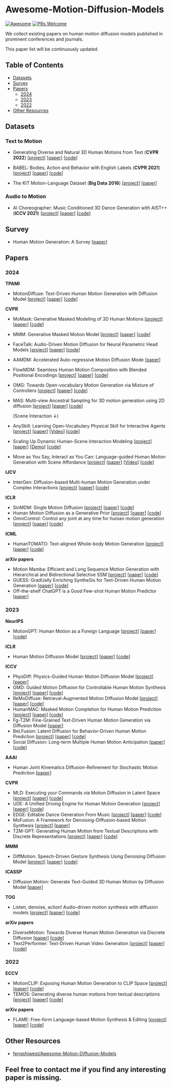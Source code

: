 # Awesome-Motion-Diffusion-Models

[![Awesome](https://cdn.rawgit.com/sindresorhus/awesome/d7305f38d29fed78fa85652e3a63e154dd8e8829/media/badge.svg)](https://github.com/sindresorhus/awesome)
[![PRs Welcome](https://img.shields.io/badge/PRs-welcome-brightgreen.svg?style=flat-square)](http://makeapullrequest.com)


We collect existing papers on human motion diffusion models published in prominent conferences and journals. 

This paper list will be continuously updated.

## Table of Contents

- [Datasets](#datasets)
- [Survey](#survey)
- [Papers](#papers)
  - [2024](#2024)
  - [2023](#2023)
  - [2022](#2022)
- [Other Resources](#other-resources)

## Datasets
### Text to Motion

- Generating Diverse and Natural 3D Human Motions from Text (**CVPR 2022**) [[project](https://ericguo5513.github.io/text-to-motion/)] [[paper](https://openaccess.thecvf.com/content/CVPR2022/papers/Guo_Generating_Diverse_and_Natural_3D_Human_Motions_From_Text_CVPR_2022_paper.pdf)] [[code](https://github.com/EricGuo5513/text-to-motion)]


- BABEL: Bodies, Action and Behavior with English Labels (**CVPR 2021**) [[project](https://babel.is.tue.mpg.de/)] [[paper](https://openaccess.thecvf.com/content/CVPR2021/html/Punnakkal_BABEL_Bodies_Action_and_Behavior_With_English_Labels_CVPR_2021_paper.html)] [[code](https://github.com/abhinanda-punnakkal/BABEL)]

- The KIT Motion-Language Dataset (**Big Data 2016**) [[project](https://motion-annotation.humanoids.kit.edu/dataset/)] [[paper](https://matthiasplappert.com/publications/2016_Plappert_Big-Data.pdf)] 

### Audio to Motion

-  AI Choreographer: Music Conditioned 3D Dance Generation with AIST++ (**ICCV 2021**) [[project](https://google.github.io/aichoreographer/)] [[paper](https://openaccess.thecvf.com/content/ICCV2021/papers/Li_AI_Choreographer_Music_Conditioned_3D_Dance_Generation_With_AIST_ICCV_2021_paper.pdf)] [[code](https://github.com/google/aistplusplus_api)]

## Survey

- Human Motion Generation: A Survey [[paper](https://arxiv.org/abs/2307.10894)]
## Papers

### 2024

**TPAMI**

- MotionDiffuse: Text-Driven Human Motion Generation with Diffusion Model [[project](https://mingyuan-zhang.github.io/projects/MotionDiffuse.html)] [[paper](https://arxiv.org/abs/2208.15001)] [[code](https://github.com/mingyuan-zhang/MotionDiffuse)]

**CVPR**

- MoMask: Generative Masked Modeling of 3D Human Motions [[project](https://ericguo5513.github.io/momask/)] [[paper](https://arxiv.org/abs/2312.00063)] [[code](https://github.com/EricGuo5513/momask-codes)]
- MMM: Generative Masked Motion Model [[project](https://exitudio.github.io/MMM-page/)] [[paper](http://arxiv.org/abs/2312.03596)] [[code](https://github.com/exitudio/MMM/)]
- FaceTalk: Audio-Driven Motion Diffusion for Neural Parametric Head Models [[project](https://shivangi-aneja.github.io/projects/facetalk/)] [[paper](https://arxiv.org/abs/2312.08459)] [[code](https://github.com/shivangi-aneja/FaceTalk)]
- AAMDM: Accelerated Auto-regressive Motion Diffusion Mode [[paper](https://arxiv.org/abs/2401.06146)]
- FlowMDM: Seamless Human Motion Composition with Blended Positional Encodings [[project](https://barquerogerman.github.io/FlowMDM/)] [[paper](https://arxiv.org/abs/2402.15509)] [[code](https://github.com/BarqueroGerman/FlowMDM)]
- OMG: Towards Open-vocabulary Motion Generation via Mixture of Controllers [[project](https://tr3e.github.io/omg-page/)] [[paper](https://arxiv.org/abs/2312.08985)] [[code](https://tr3e.github.io/omg-page/)]
- MAS: Multi-view Ancestral Sampling for 3D motion generation using 2D diffusion [[project](https://guytevet.github.io/mas-page/)] [[paper](https://arxiv.org/abs/2310.14729)] [[code](https://github.com/roykapon/MAS)]

  (Scene Interaction ↓)
- AnySkill: Learning Open-Vocabulary Physical Skill for Interactive Agents [[project](https://anyskill.github.io/)] [[paper](https://arxiv.org/abs/2403.12835)] [[Video](https://www.youtube.com/watch?v=QojOdY2_dTQ)] [[code](https://github.com/jiemingcui/anyskill)]
- Scaling Up Dynamic Human-Scene Interaction Modeling [[project](https://jnnan.github.io/trumans/)] [[paper](https://arxiv.org/abs/2403.08629)] [[Demo](https://huggingface.co/spaces/jnnan/trumans)] [[code](https://huggingface.co/spaces/jnnan/trumans/tree/main)]
- Move as You Say, Interact as You Can: Language-guided Human Motion Generation with Scene Affordance [[project](https://afford-motion.github.io/)] [[paper](https://arxiv.org/abs/2403.18036)] [[Video](https://www.youtube.com/watch?v=emT0FHDYY1U)] [[code](https://github.com/afford-motion/afford-motion)]


**IJCV**

- InterGen: Diffusion-based Multi-human Motion Generation under Complex Interactions [[project](https://tr3e.github.io/intergen-page/)] [[paper](https://doi.org/10.1007/s11263-024-02042-6)] [[code](https://github.com/tr3e/InterGen)]

**ICLR**

- SinMDM: Single Motion Diffusion [[project](https://sinmdm.github.io/SinMDM-page/)] [[paper](https://arxiv.org/abs/2302.05905)] [[code](https://github.com/SinMDM/SinMDM)]
- Human Motion Diffusion as a Generative Prior [[project](https://priormdm.github.io/priorMDM-page/)] [[paper](https://arxiv.org/abs/2303.01418)] [[code](https://github.com/priorMDM/priorMDM)]
- OmniControl: Control any joint at any time for human motion generation [[project](https://neu-vi.github.io/omnicontrol/)] [[paper](https://arxiv.org/abs/2310.08580)] [[code](https://github.com/neu-vi/omnicontrol)]

**ICML**
- HumanTOMATO: Text-aligned Whole-body Motion Generation [[project](https://lhchen.top/HumanTOMATO/)] [[paper](https://arxiv.org/abs/2310.12978)] [[code](https://github.com/IDEA-Research/HumanTOMATO)]

**arXiv papers**
- Motion Mamba: Efficient and Long Sequence Motion Generation with Hierarchical and Bidirectional Selective SSM [[project](https://steve-zeyu-zhang.github.io/MotionMamba/)] [[paper](https://arxiv.org/abs/2403.07487)] [[code](https://github.com/steve-zeyu-zhang/MotionMamba/)]
- GUESS: GradUally Enriching SyntheSis for Text-Driven Human Motion Generation [[paper](https://arxiv.org/abs/2401.02142)] [[code](https://github.com/xuehao-gao/guess)]
- Off-the-shelf ChatGPT is a Good Few-shot Human Motion Predictor [[paper](https://arxiv.org/abs/2405.15267)]
  
### 2023

**NeurIPS**

- MotionGPT: Human Motion as a Foreign Language [[project](https://motion-gpt.github.io/)] [[paper](https://arxiv.org/abs/2306.14795)] [[code](https://github.com/OpenMotionLab/MotionGPT)]

**ICLR**

- Human Motion Diffusion Model [[project](https://guytevet.github.io/mdm-page/)] [[paper](https://arxiv.org/abs/2209.14916)] [[code](https://github.com/GuyTevet/motion-diffusion-model)]

**ICCV**

- PhysDiff: Physics-Guided Human Motion Diffusion Model [[project](https://nvlabs.github.io/PhysDiff/)] [[paper](https://arxiv.org/abs/2212.02500)]
- GMD: Guided Motion Diffusion for Controllable Human Motion Synthesis [[project](https://korrawe.github.io/gmd-project/)] [[paper](https://arxiv.org/abs/2305.12577)] [[code](https://github.com/korrawe/guided-motion-diffusion)]
- ReMoDiffuse: Retrieval-Augmented Motion Diffusion Model [[project](https://mingyuan-zhang.github.io/projects/ReMoDiffuse.html)] [[paper](https://arxiv.org/abs/2304.01116)] [[code](https://github.com/mingyuan-zhang/ReMoDiffuse)]
- HumanMAC: Masked Motion Completion for Human Motion Prediction [[project](https://lhchen.top/Human-MAC/)] [[paper](https://arxiv.org/pdf/2302.03665.pdf)] [[code](https://github.com/LinghaoChan/HumanMAC)]
- Fg-T2M: Fine-Grained Text-Driven Human Motion Generation via Diffusion Model [[paper](https://arxiv.org/abs/2309.06284)] 
- BeLFusion: Latent Diffusion for Behavior-Driven Human Motion Prediction [[project](https://barquerogerman.github.io/BeLFusion/)] [[paper](https://arxiv.org/abs/2211.14304)] [[code](https://github.com/BarqueroGerman/BeLFusion)]
- Social Diffusion: Long-term Multiple Human Motion Anticipation [[paper](https://openaccess.thecvf.com/content/ICCV2023/papers/Tanke_Social_Diffusion_Long-term_Multiple_Human_Motion_Anticipation_ICCV_2023_paper.pdf)] [[code](https://github.com/jutanke/social_diffusion)]

**AAAI**
- Human Joint Kinematics Diffusion-Refinement for Stochastic Motion Prediction [[paper](https://ojs.aaai.org/index.php/AAAI/article/view/25754)] 

**CVPR**

- MLD: Executing your Commands via Motion Diffusion in Latent Space [[project](https://chenxin.tech/mld/)] [[paper](https://openaccess.thecvf.com/content/CVPR2023/papers/Chen_Executing_Your_Commands_via_Motion_Diffusion_in_Latent_Space_CVPR_2023_paper.pdf)] [[code](https://github.com/chenfengye/motion-latent-diffusion)]
- UDE: A Unified Driving Engine for Human Motion Generation [[project](https://zixiangzhou916.github.io/UDE/)] [[paper](https://arxiv.org/abs/2211.16016)] [[code](https://github.com/zixiangzhou916/UDE)]
- EDGE: Editable Dance Generation From Music [[project](https://edge-dance.github.io/)] [[paper](https://arxiv.org/abs/2211.10658)] [[code](https://github.com/Stanford-TML/EDGE)]
- MoFusion: A Framework for Denoising-Diffusion-based Motion Synthesis [[project](https://vcai.mpi-inf.mpg.de/projects/MoFusion/)] [[paper](https://arxiv.org/abs/2212.04495)]
- T2M-GPT: Generating Human Motion from Textual Descriptions with Discrete Representations [[project](https://mael-zys.github.io/T2M-GPT/)] [[paper](https://arxiv.org/abs/2301.06052)] [[code](https://github.com/Mael-zys/T2M-GPT)]

**MMM**

- DiffMotion: Speech-Driven Gesture Synthesis Using Denoising Diffusion Model [[project](https://zf223669.github.io/DiffMotionWebsite/)] [[paper](https://arxiv.org/abs/2301.10047)] [[code](https://github.com/zf223669/DiffmotionGG-beta)]

**ICASSP**

- Diffusion Motion: Generate Text-Guided 3D Human Motion by Diffusion Model [[paper](https://ieeexplore.ieee.org/document/10096441)] 

**TOG**

- Listen, denoise, action! Audio-driven motion synthesis with diffusion models [[project](https://www.speech.kth.se/research/listen-denoise-action/)] [[paper](https://arxiv.org/abs/2211.09707)] [[code](https://github.com/simonalexanderson/ListenDenoiseAction)]

**arXiv papers**
- DiverseMotion: Towards Diverse Human Motion Generation via Discrete Diffusion [[paper](https://arxiv.org/abs/2309.01372)] [[code](https://github.com/axdfhj/MDD)]
- Text2Performer: Text-Driven Human Video Generation [[project](https://yumingj.github.io/projects/Text2Performer.html)] [[paper](https://arxiv.org/abs/2304.08483)] [[code](https://github.com/yumingj/Text2Performer)]

### 2022

**ECCV** 
- MotionCLIP: Exposing Human Motion Generation to CLIP Space [[project](https://guytevet.github.io/motionclip-page/)] [[paper](http://arxiv.org/abs/2203.08063)] [[code](https://github.com/GuyTevet/MotionCLIP)]
- TEMOS: Generating diverse human motions from textual descriptions [[project](https://mathis.petrovich.fr/temos/)] [[paper](http://arxiv.org/abs/2204.14109)] [[code](https://github.com/Mathux/TEMOS)]

**arXiv papers**

- FLAME: Free-form Language-based Motion Synthesis & Editing [[project](https://kakaobrain.github.io/flame/)] [[paper](https://arxiv.org/abs/2209.00349)] [[code](https://github.com/kakaobrain/flame)]

## Other Resources

- [fengshiwest/Awesome-Motion-Diffusion-Models](https://github.com/fengshiwest/Awesome-Motion-Diffusion-Models)

## Feel free to contact me if you find any interesting paper is missing.
